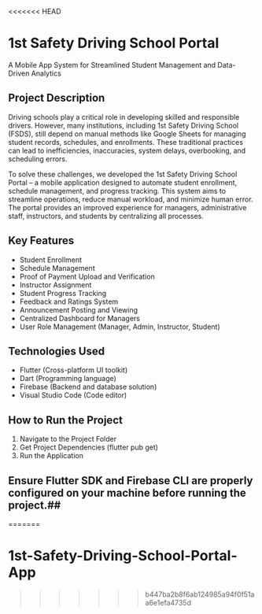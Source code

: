 <<<<<<< HEAD
# 1st Safety Driving School Portal

A Mobile App System for Streamlined Student Management and Data-Driven Analytics

## Project Description

Driving schools play a critical role in developing skilled and responsible drivers. However, many institutions, including 1st Safety Driving School (FSDS), still depend on manual methods like Google Sheets for managing student records, schedules, and enrollments. These traditional practices can lead to inefficiencies, inaccuracies, system delays, overbooking, and scheduling errors.

To solve these challenges, we developed the 1st Safety Driving School Portal – a mobile application designed to automate student enrollment, schedule management, and progress tracking. This system aims to streamline operations, reduce manual workload, and minimize human error. The portal provides an improved experience for managers, administrative staff, instructors, and students by centralizing all processes.

## Key Features

- Student Enrollment
- Schedule Management
- Proof of Payment Upload and Verification
- Instructor Assignment
- Student Progress Tracking
- Feedback and Ratings System
- Announcement Posting and Viewing
- Centralized Dashboard for Managers
- User Role Management (Manager, Admin, Instructor, Student)

## Technologies Used

- Flutter (Cross-platform UI toolkit)
- Dart (Programming language)
- Firebase (Backend and database solution)
- Visual Studio Code (Code editor)

## How to Run the Project

1. Navigate to the Project Folder
2. Get Project Dependencies (flutter pub get)
3. Run the Application

## Ensure Flutter SDK and Firebase CLI are properly configured on your machine before running the project.##
=======
# 1st-Safety-Driving-School-Portal-App
>>>>>>> b447ba2b8f6ab124985a94f0f51aa6e1efa4735d
